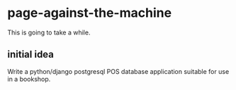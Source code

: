 # page-against-the-machine
This is going to take a while.

## initial idea
Write a python/django postgresql POS database application suitable for use in a bookshop.
